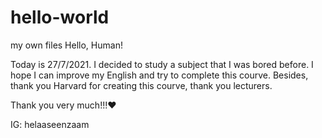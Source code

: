 # hello-world
my own files
Hello, Human!

Today is 27/7/2021. I decided to study a subject that I was bored before. I hope I can improve my English and try to complete this courve. Besides, thank you Harvard for creating this courve, thank you lecturers.

Thank you very much!!!❤

IG: helaaseenzaam
